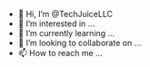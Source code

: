- 👋 Hi, I’m @TechJuiceLLC
- 👀 I’m interested in ...
- 🌱 I’m currently learning ...
- 💞️ I’m looking to collaborate on ...
- 📫 How to reach me ...

<!---
TechJuiceLLC/TechJuiceLLC is a ✨ special ✨ repository because its `README.md` (this file) appears on your GitHub profile.
You can click the Preview link to take a look at your changes.
--->
